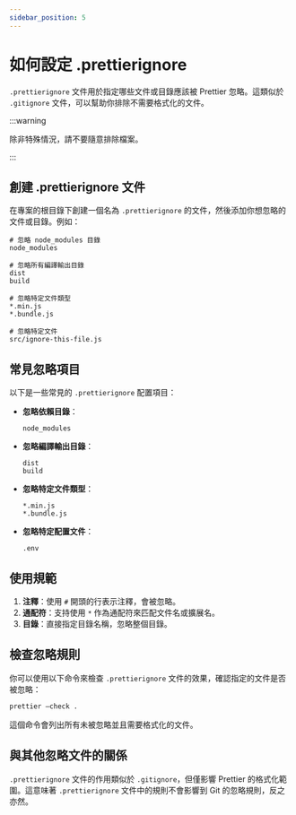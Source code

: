 ```yaml
---
sidebar_position: 5
---
```


# 如何設定 .prettierignore

`.prettierignore` 文件用於指定哪些文件或目錄應該被 Prettier 忽略。這類似於 `.gitignore` 文件，可以幫助你排除不需要格式化的文件。

:::warning

除非特殊情況，請不要隨意排除檔案。

:::

## 創建 .prettierignore 文件

在專案的根目錄下創建一個名為 `.prettierignore` 的文件，然後添加你想忽略的文件或目錄。例如：

```plaintext
# 忽略 node_modules 目錄
node_modules

# 忽略所有編譯輸出目錄
dist
build

# 忽略特定文件類型
*.min.js
*.bundle.js

# 忽略特定文件
src/ignore-this-file.js
```

## 常見忽略項目

以下是一些常見的 `.prettierignore` 配置項目：

- **忽略依賴目錄**：
  ```plaintext
  node_modules
  ```

- **忽略編譯輸出目錄**：
  ```plaintext
  dist
  build
  ```

- **忽略特定文件類型**：
  ```plaintext
  *.min.js
  *.bundle.js
  ```

- **忽略特定配置文件**：
  ```plaintext
  .env
  ```

## 使用規範

1. **注釋**：使用 `#` 開頭的行表示注釋，會被忽略。
2. **通配符**：支持使用 `*` 作為通配符來匹配文件名或擴展名。
3. **目錄**：直接指定目錄名稱，忽略整個目錄。

## 檢查忽略規則

你可以使用以下命令來檢查 `.prettierignore` 文件的效果，確認指定的文件是否被忽略：

```bash
prettier —check .
```

這個命令會列出所有未被忽略並且需要格式化的文件。

## 與其他忽略文件的關係

`.prettierignore` 文件的作用類似於 `.gitignore`，但僅影響 Prettier 的格式化範圍。這意味著 `.prettierignore` 文件中的規則不會影響到 Git 的忽略規則，反之亦然。